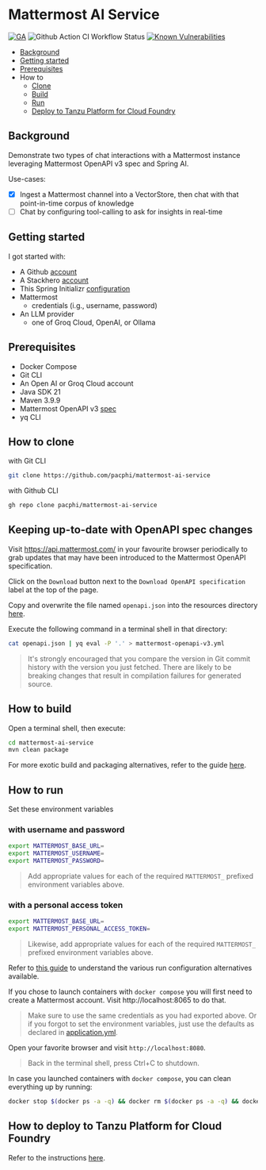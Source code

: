 # Mattermost AI Service

[![GA](https://img.shields.io/badge/Release-Alpha-darkred)](https://img.shields.io/badge/Release-Alpha-darkred) ![Github Action CI Workflow Status](https://github.com/pacphi/mattermost-ai-service/actions/workflows/ci.yml/badge.svg) [![Known Vulnerabilities](https://snyk.io/test/github/pacphi/mattermost-ai-service/badge.svg?style=plastic)](https://snyk.io/test/github/pacphi/mattermost-ai-service)

* [Background](#background)
* [Getting started](#getting-started)
* [Prerequisites](#prerequisites)
* How to
  * [Clone](#how-to-clone)
  * [Build](#how-to-build)
  * [Run](#how-to-run)
  * [Deploy to Tanzu Platform for Cloud Foundry](#how-to-deploy-to-tanzu-platform-for-cloud-foundry)

## Background

Demonstrate two types of chat interactions with a Mattermost instance leveraging Mattermost OpenAPI v3 spec and Spring AI.

Use-cases:

* [x] Ingest a Mattermost channel into a VectorStore, then chat with that point-in-time corpus of knowledge
* [ ] Chat by configuring tool-calling to ask for insights in real-time

## Getting started

I got started with:

* A Github [account](https://github.com/signup)
* A Stackhero [account](https://stackhero.io)
* This Spring Initializr [configuration](https://start.spring.io/#!type=maven-project&language=java&platformVersion=3.4.1&packaging=jar&jvmVersion=21&groupId=me.pacphi&artifactId=mattermost-ai-service&name=Mattermost%20AI%20Service&description=Demonstrate%20two%20types%20of%20chat%20interactions%20with%20a%20Mattermost%20instance%20leveraging%20Mattermost%20OpenAPI%20v3%20spec%20and%20Spring%20AI&packageName=me.pacphi.mattermost&dependencies=spring-ai-openai,web,configuration-processor,devtools,docker-compose)
* Mattermost 
  * credentials (i.g., username, password)
* An LLM provider
  * one of Groq Cloud, OpenAI, or Ollama

## Prerequisites

* Docker Compose
* Git CLI
* An Open AI or Groq Cloud account
* Java SDK 21
* Maven 3.9.9
* Mattermost OpenAPI v3 [spec](https://api.mattermost.com/v3/static/mattermost-openapi-v3.yaml)
* yq CLI

## How to clone

with Git CLI

```bash
git clone https://github.com/pacphi/mattermost-ai-service
```

with Github CLI

```bash
gh repo clone pacphi/mattermost-ai-service
```

## Keeping up-to-date with OpenAPI spec changes

Visit https://api.mattermost.com/ in your favourite browser periodically to grab updates that may have been introduced to the Mattermost OpenAPI specification.

Click on the `Download` button next to the `Download OpenAPI specification` label at the top of the page.

Copy and overwrite the file named `openapi.json` into the resources directory [here](src/main/resrouces/openapi).

Execute the following command in a terminal shell in that directory:

```bash
cat openapi.json | yq eval -P '.' > mattermost-openapi-v3.yml
```

> It's strongly encouraged that you compare the version in Git commit history with the version you just fetched.  There are likely to be breaking changes that result in compilation failures for generated source.

## How to build

Open a terminal shell, then execute:

```bash
cd mattermost-ai-service
mvn clean package
```

For more exotic build and packaging alternatives, refer to the guide [here](docs/BUILD.md).

## How to run

Set these environment variables

### with username and password

```bash
export MATTERMOST_BASE_URL=
export MATTERMOST_USERNAME=
export MATTERMOST_PASSWORD=
```

> Add appropriate values for each of the required `MATTERMOST_` prefixed environment variables above.

### with a personal access token

```bash
export MATTERMOST_BASE_URL=
export MATTERMOST_PERSONAL_ACCESS_TOKEN=
```

> Likewise, add appropriate values for each of the required `MATTERMOST_` prefixed environment variables above.

Refer to [this guide](docs/RUN.md) to understand the various run configuration alternatives available.

If you chose to launch containers with `docker compose` you will first need to create a Mattermost account.  Visit http://localhost:8065 to do that.

> Make sure to use the same credentials as you had exported above.  Or if you forgot to set the environment variables, just use the defaults as declared in [application.yml](src/main/resources/application.yml).

Open your favorite browser and visit `http://localhost:8080`.

> Back in the terminal shell, press Ctrl+C to shutdown.

In case you launched containers with `docker compose`, you can clean everything up by running:

```bash
docker stop $(docker ps -a -q) && docker rm $(docker ps -a -q) && docker volume rm $(docker volume ls -q)
```

## How to deploy to Tanzu Platform for Cloud Foundry

Refer to the instructions [here](docs/TP4CF.md).
